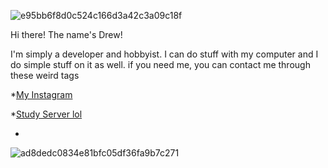 ![e95bb6f8d0c524c166d3a42c3a09c18f](https://github.com/takt-jin/takt-jin/assets/119732698/db2141b9-fd35-41a2-a866-055f4f70f993)



Hi there! The name's Drew!

I'm simply a developer and hobbyist. I can do stuff with my computer and I do simple stuff on it as well.
if you need me, you can contact me through these weird tags

*[My Instagram](https://www.instagram.com/minnablemins/)

*[Study Server lol](https://discord.gg/Dnmn3PEzhQ)

*


![ad8dedc0834e81bfc05df36fa9b7c271](https://github.com/takt-jin/takt-jin/assets/119732698/e1d050b9-e183-4cc7-a7bb-6d08c39053db)

